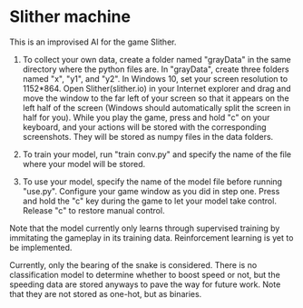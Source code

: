 # Slither machine

This is an improvised AI for the game Slither.

1) To collect your own data, create a folder named "grayData" in the same directory where the python files are. In "grayData", create three folders named "x", "y1", and "y2". In Windows 10, set your screen resolution to 1152*864. Open Slither(slither.io) in your Internet explorer and drag and move the window to the far left of your screen so that it appears on the left half of the screen (Windows should automatically split the screen in half for you). While you play the game, press and hold "c" on your keyboard, and your actions will be stored with the corresponding screenshots. They will be stored as numpy files in the data folders.

2) To train your model, run "train conv.py" and specify the name of the file where your model will be stored.

3) To use your model, specify the name of the model file before running "use.py". Configure your game window as you did in step one. Press and hold the "c" key during the game to let your model take control. Release "c" to restore manual control.

Note that the model currently only learns through supervised training by immitating the gameplay in its training data. Reinforcement learning is yet to be implemented.

Currently, only the bearing of the snake is considered. There is no classification model to determine whether to boost speed or not, but the speeding data are stored anyways to pave the way for future work. Note that they are not stored as one-hot, but as binaries.
